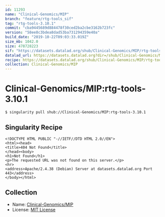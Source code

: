 ```yaml
---
id: 11293
name: "Clinical-Genomics/MIP"
branch: "feature/rtg-tools_sif"
tag: "rtg-tools-3.10.1"
commit: "cba9445689d884478f30ced2ba2cbe3162b723fc"
version: "58ee8c3bdea8dad53ba731294359e40a"
build_date: "2019-10-22T09:03:33.019Z"
size_mb: 1042.0
size: 478728223
sif: "https://datasets.datalad.org/shub/Clinical-Genomics/MIP/rtg-tools-3.10.1/2019-10-22-cba94456-58ee8c3b/58ee8c3bdea8dad53ba731294359e40a.sif"
datalad_url: https://datasets.datalad.org?dir=/shub/Clinical-Genomics/MIP/rtg-tools-3.10.1/2019-10-22-cba94456-58ee8c3b/
recipe: https://datasets.datalad.org/shub/Clinical-Genomics/MIP/rtg-tools-3.10.1/2019-10-22-cba94456-58ee8c3b/Singularity
collection: Clinical-Genomics/MIP
---
```


# Clinical-Genomics/MIP:rtg-tools-3.10.1

```bash
$ singularity pull shub://Clinical-Genomics/MIP:rtg-tools-3.10.1
```

## Singularity Recipe

```singularity
<!DOCTYPE HTML PUBLIC "-//IETF//DTD HTML 2.0//EN">
<html><head>
<title>404 Not Found</title>
</head><body>
<h1>Not Found</h1>
<p>The requested URL was not found on this server.</p>
<hr>
<address>Apache/2.4.38 (Debian) Server at datasets.datalad.org Port 443</address>
</body></html>
```

## Collection

 - Name: [Clinical-Genomics/MIP](https://github.com/Clinical-Genomics/MIP)
 - License: [MIT License](https://api.github.com/licenses/mit)

